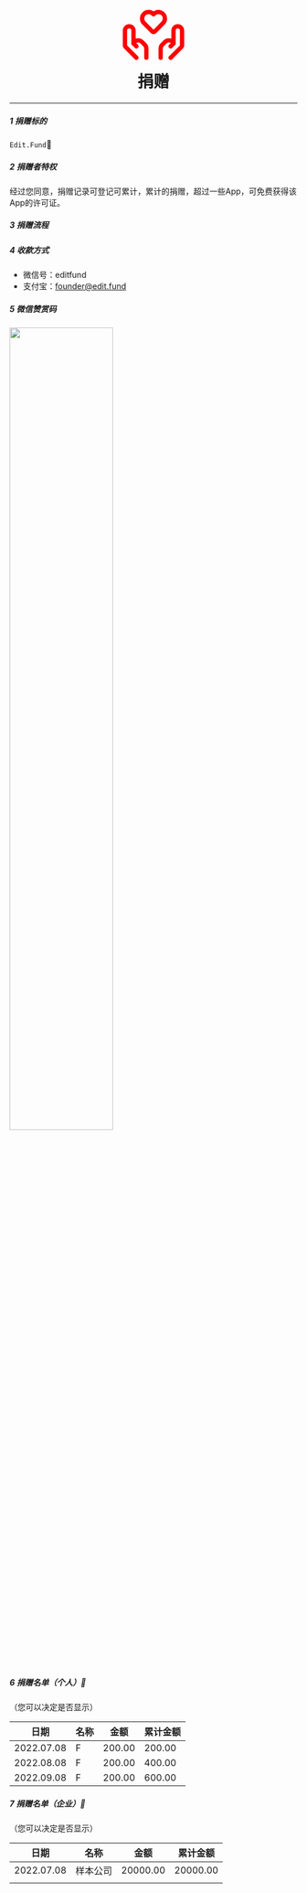 <h1 align="center">
<svg xmlns="http://www.w3.org/2000/svg" width="120" height="120" viewBox="0 0 24 24"><g fill="none" stroke="red" stroke-linejoin="round" stroke-width="1.5"><path d="M16 6.28a2.28 2.28 0 0 1-.662 1.606c-.976.984-1.923 2.01-2.936 2.958a.597.597 0 0 1-.822-.017l-2.918-2.94a2.281 2.281 0 0 1 0-3.214a2.277 2.277 0 0 1 3.232 0L12 4.78l.106-.107A2.276 2.276 0 0 1 16 6.28Z"/><path stroke-linecap="round" d="m18 20l3.824-3.824a.6.6 0 0 0 .176-.424V10.5A1.5 1.5 0 0 0 20.5 9v0a1.5 1.5 0 0 0-1.5 1.5V15"/><path stroke-linecap="round" d="m18 16l.858-.858a.484.484 0 0 0 .142-.343v0a.485.485 0 0 0-.268-.433l-.443-.221a2 2 0 0 0-2.308.374l-.895.895a2 2 0 0 0-.586 1.414V20M6 20l-3.824-3.824A.6.6 0 0 1 2 15.752V10.5A1.5 1.5 0 0 1 3.5 9v0A1.5 1.5 0 0 1 5 10.5V15"/><path stroke-linecap="round" d="m6 16l-.858-.858A.485.485 0 0 1 5 14.799v0c0-.183.104-.35.268-.433l.443-.221a2 2 0 0 1 2.308.374l.895.895a2 2 0 0 1 .586 1.414V20"/></g></svg>
  <br />
  捐赠
</h1>

------

##### 1 捐赠标的
`Edit.Fund`💖

##### 2 捐赠者特权
经过您同意，捐赠记录可登记可累计，累计的捐赠，超过一些App，可免费获得该App的许可证。
##### 3 捐赠流程

##### 4 收款方式
* 微信号：editfund
* 支付宝：founder@edit.fund

##### 5 微信赞赏码

<img src="./_images/founder/Donate.webp" style="width:60%;" />

##### 6 捐赠名单（个人）💖

（您可以决定是否显示）

| 日期 | 名称 | 金额 | 累计金额 |
| --- | --- | --- | ---- |
| 2022.07.08 | F | 200.00 | 200.00 |
| 2022.08.08 | F | 200.00 | 400.00 |
| 2022.09.08 | F | 200.00 | 600.00 |

##### 7 捐赠名单（企业）💖
（您可以决定是否显示）

| 日期 | 名称 | 金额 | 累计金额 |
| --- | --- | --- | ---- |
| 2022.07.08 | 样本公司 | 20000.00 | 20000.00 |
|  |  |  |  |

